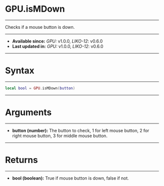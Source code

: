# GPU.isMDown
---

Checks if a mouse button is down.

---

* **Available since:** _GPU:_ v1.0.0, _LIKO-12_: v0.6.0
* **Last updated in:** _GPU:_ v1.0.0, _LIKO-12_: v0.6.0

---
# Syntax
---

```lua
local bool = GPU.isMDown(button)
```

---
# Arguments
---

* **button (number):**  The button to check, 1 for left mouse button, 2 for right mouse button, 3 for middle mouse button.


---
# Returns
---

* **bool (boolean):** True if mouse button is down, false if not.

